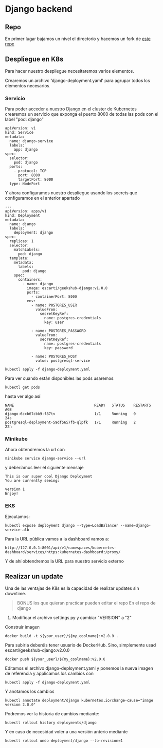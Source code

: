 # Django backend

## Repo

En primer lugar bajamos un nivel el directorio y hacemos un fork de [este repo](https://github.com/escarti/geekshub-django/fork)


## Despliegue en K8s

Para hacer nuestro despliegue necesitaremos varios elementos.

Crearemos un archivo 'django-deployment.yaml' para agrupar todos los elementos necesarios.

### Servicio 

Para poder acceder a nuestro Django en el cluster de Kubernetes crearemos un servicio que exponga el puerto 8000 de todas las pods con el label "pod: django"

```
apiVersion: v1
kind: Service
metadata:
  name: django-service
  labels:
    app: django
spec:
  selector:
    pod: django
  ports:
    - protocol: TCP
      port: 8000
      targetPort: 8000
  type: NodePort
```

Y ahora configuramos nuestro despliegue usando los secrets que configuramos en el anterior apartado

```
---
apiVersion: apps/v1
kind: Deployment
metadata:
  name: django
  labels:
    deployment: django
spec:
  replicas: 1
  selector:
    matchLabels:
      pod: django
  template:
    metadata:
      labels:
        pod: django
    spec:
      containers:
        - name: django
          image: escarti/geekshub-django:v1.0.0
          ports:
            - containerPort: 8000
          env:
            - name: POSTGRES_USER
              valueFrom:
                secretKeyRef:
                  name: postgres-credentials
                  key: user

            - name: POSTGRES_PASSWORD
              valueFrom:
                secretKeyRef:
                  name: postgres-credentials
                  key: password

            - name: POSTGRES_HOST
              value: postgresql-service
```

```
kubectl apply -f django-deployment.yaml
```

Para ver cuando están disponibles las pods usaremos
```
kubectl get pods
```
hasta ver algo así
```
NAME                                     READY   STATUS    RESTARTS   AGE
django-6ccb67cbb9-f87tv                  1/1     Running   0          24s
postgresql-deployment-59df5657fb-qlpfk   1/1     Running   2          22h
```

### Minikube 

Ahora obtendremos la url con 
```
minikube service django-service --url
```
y deberíamos leer el siguiente mensaje
```
This is our super cool Django Deployment
You are currently seeing:

version 1
Enjoy!
```

### EKS

Ejecutamos:
```
kubectl expose deployment django --type=LoadBalancer --name=django-service-alb
```

Para la URL pública vamos a la dashboard vamos a:
```
http://127.0.0.1:8001/api/v1/namespaces/kubernetes-dashboard/services/https:kubernetes-dashboard:/proxy/
```
Y de ahí obtendremos la URL para nuestro servicio externo

## Realizar un update

Una de las ventajas de K8s es la capacidad de realizar updates sin downtime.

> BONUS los que quieran practicar pueden editar el repo
En el repo de django

1. Modificar el archivo settings.py y cambiar "VERSION" a "2"

Construir imagen
```
docker build -t ${your_user}/${my_coolname}:v2.0.0 .
```
Para subirla deberéis tener usuario de DockerHub. Sino, simplemente usad escarti/geekshub-django:v2.0.0
```
docker push ${your_user}/${my_coolname}:v2.0.0
```

Editamos el archivo django-deployment.yaml y ponemos la nueva imagen de referencia y applicamos los cambios con
```
kubectl apply -f django-deployment.yaml
```

Y anotamos los cambios
```
kubectl annotate deployment/django kubernetes.io/change-cause="image version 2.0.0"
```

Podremos ver la historia de cambios mediante:
```
kubectl rollout history deployments/django
```

Y en caso de necesidad voler a una versión anterio mediante
```
kubectl rollout undo deployment/django --to-revision=1
```


